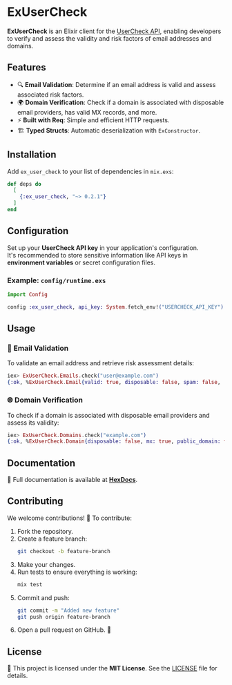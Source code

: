 # ExUserCheck

**ExUserCheck** is an Elixir client for the [UserCheck API](https://usercheck.com), enabling developers to verify and assess the validity and risk factors of email addresses and domains.

## Features

- 🔍 **Email Validation**: Determine if an email address is valid and assess associated risk factors.
- 🌍 **Domain Verification**: Check if a domain is associated with disposable email providers, has valid MX records, and more.
- ⚡ **Built with Req**: Simple and efficient HTTP requests.
- 🏗 **Typed Structs**: Automatic deserialization with `ExConstructor`.

## Installation

Add `ex_user_check` to your list of dependencies in `mix.exs`:

```elixir
def deps do
  [
    {:ex_user_check, "~> 0.2.1"}
  ]
end
```

## Configuration

Set up your **UserCheck API key** in your application's configuration.  
It's recommended to store sensitive information like API keys in **environment variables** or secret configuration files.

### Example: `config/runtime.exs`

```elixir
import Config

config :ex_user_check, api_key: System.fetch_env!("USERCHECK_API_KEY")
```

## Usage

### 📧 Email Validation

To validate an email address and retrieve risk assessment details:

```elixir
iex> ExUserCheck.Emails.check("user@example.com")
{:ok, %ExUserCheck.Email{valid: true, disposable: false, spam: false, ...}}
```

### 🌐 Domain Verification

To check if a domain is associated with disposable email providers and assess its validity:

```elixir
iex> ExUserCheck.Domains.check("example.com")
{:ok, %ExUserCheck.Domain{disposable: false, mx: true, public_domain: false, ...}}
```

## Documentation

📖 Full documentation is available at **[HexDocs](https://hexdocs.pm/ex_user_check)**.

## Contributing

We welcome contributions! 🎉 To contribute:

1. Fork the repository.
2. Create a feature branch:  
   ```sh
   git checkout -b feature-branch
   ```
3. Make your changes.
4. Run tests to ensure everything is working:  
   ```sh
   mix test
   ```
5. Commit and push:  
   ```sh
   git commit -m "Added new feature"
   git push origin feature-branch
   ```
6. Open a pull request on GitHub. 🚀

## License

📝 This project is licensed under the **MIT License**. See the [LICENSE](LICENSE) file for details.
